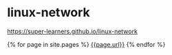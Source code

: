 # linux-network

https://super-learners.github.io/linux-network


{% for page in site.pages %}
[{{page.url}}]({{page.title}})
{% endfor %}
